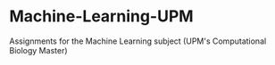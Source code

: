 # Machine-Learning-UPM
Assignments for the Machine Learning subject (UPM's Computational Biology Master)
